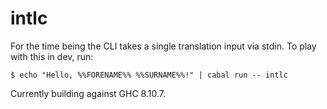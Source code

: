 # intlc

For the time being the CLI takes a single translation input via stdin. To play with this in dev, run:

```
$ echo "Hello, %%FORENAME%% %%SURNAME%%!" | cabal run -- intlc
```

Currently building against GHC 8.10.7.
